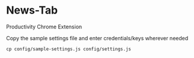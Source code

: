 # News-Tab
Productivity Chrome Extension

Copy the sample settings file and enter credentials/keys wherever needed

    cp config/sample-settings.js config/settings.js